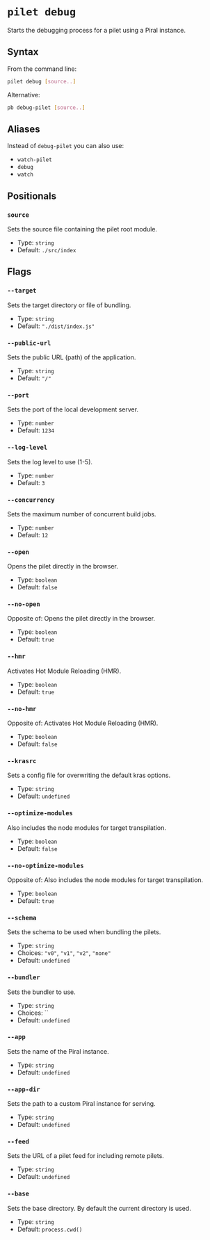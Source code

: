 # `pilet debug`

Starts the debugging process for a pilet using a Piral instance.

## Syntax

From the command line:

```sh
pilet debug [source..]
```

Alternative:

```sh
pb debug-pilet [source..]
```

## Aliases

Instead of `debug-pilet` you can also use:

- `watch-pilet`
- `debug`
- `watch`

## Positionals

### `source`

Sets the source file containing the pilet root module.


- Type: `string`
- Default: `./src/index`

## Flags

### `--target`

Sets the target directory or file of bundling.


- Type: `string`
- Default: `"./dist/index.js"`

### `--public-url`

Sets the public URL (path) of the application.


- Type: `string`
- Default: `"/"`

### `--port`

Sets the port of the local development server.


- Type: `number`
- Default: `1234`

### `--log-level`

Sets the log level to use (1-5).


- Type: `number`
- Default: `3`

### `--concurrency`

Sets the maximum number of concurrent build jobs.


- Type: `number`
- Default: `12`

### `--open`

Opens the pilet directly in the browser.


- Type: `boolean`
- Default: `false`

### `--no-open`

Opposite of:
Opens the pilet directly in the browser.


- Type: `boolean`
- Default: `true`

### `--hmr`

Activates Hot Module Reloading (HMR).


- Type: `boolean`
- Default: `true`

### `--no-hmr`

Opposite of:
Activates Hot Module Reloading (HMR).


- Type: `boolean`
- Default: `false`

### `--krasrc`

Sets a config file for overwriting the default kras options.


- Type: `string`
- Default: `undefined`

### `--optimize-modules`

Also includes the node modules for target transpilation.


- Type: `boolean`
- Default: `false`

### `--no-optimize-modules`

Opposite of:
Also includes the node modules for target transpilation.


- Type: `boolean`
- Default: `true`

### `--schema`

Sets the schema to be used when bundling the pilets.


- Type: `string`
- Choices: `"v0"`, `"v1"`, `"v2"`, `"none"`
- Default: `undefined`

### `--bundler`

Sets the bundler to use.


- Type: `string`
- Choices: ``
- Default: `undefined`

### `--app`

Sets the name of the Piral instance.


- Type: `string`
- Default: `undefined`

### `--app-dir`

Sets the path to a custom Piral instance for serving.


- Type: `string`
- Default: `undefined`

### `--feed`

Sets the URL of a pilet feed for including remote pilets.


- Type: `string`
- Default: `undefined`

### `--base`

Sets the base directory. By default the current directory is used.


- Type: `string`
- Default: `process.cwd()`
